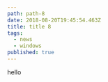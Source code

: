 ```yaml
---
path: path-8
date: 2018-08-20T19:45:54.463Z
title: title 8
tags:
  - news
  - windows
published: true
---
```

hello
